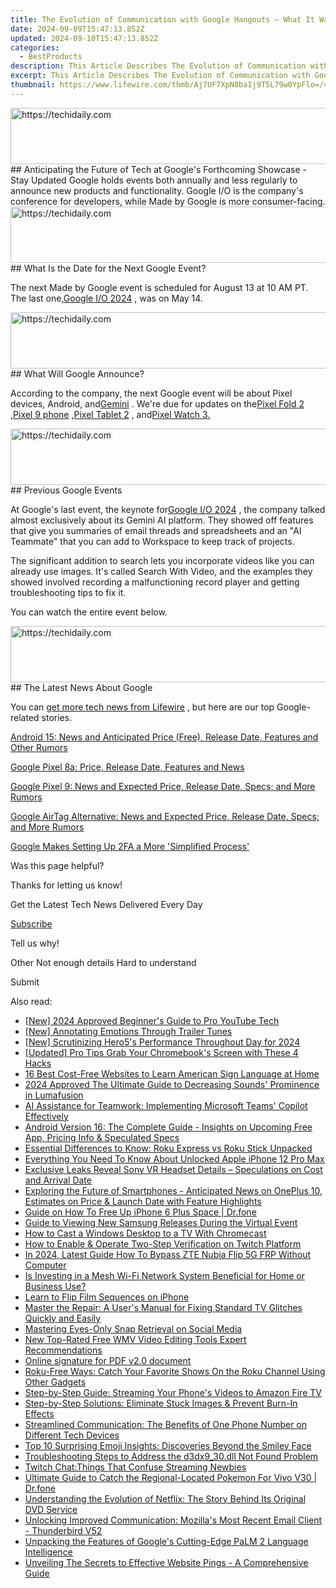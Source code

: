 ```yaml
---
title: The Evolution of Communication with Google Hangouts – What It Was and How It Worked
date: 2024-09-09T15:47:13.852Z
updated: 2024-09-10T15:47:13.852Z
categories:
  - BestProducts
description: This Article Describes The Evolution of Communication with Google Hangouts – What It Was and How It Worked
excerpt: This Article Describes The Evolution of Communication with Google Hangouts – What It Was and How It Worked
thumbnail: https://www.lifewire.com/thmb/Aj7UF7XpN0baIj9T5L79w0YpFlo=/400x300/filters:no_upscale():max_bytes(150000):strip_icc():format(webp)/messaging-5b40e35ec9e77c0037b03f3c.jpg
---
```


<!-- affiliate ads begin -->
<a href="https://unicoeye.pxf.io/c/5597632/2134246/18498" target="_top" id="2134246">
  <img src="//a.impactradius-go.com/display-ad/18498-2134246" border="0" alt="https://techidaily.com" width="728" height="90"/>
</a>
<img height="0" width="0" src="https://unicoeye.pxf.io/i/5597632/2134246/18498" style="position:absolute;visibility:hidden;" border="0" />
<!-- affiliate ads end -->
## Anticipating the Future of Tech at Google's Forthcoming Showcase - Stay Updated
 Google holds events both annually and less regularly to announce new products and functionality. Google I/O is the company's conference for developers, while Made by Google is more consumer-facing.

<!-- affiliate ads begin -->
<a href="https://ephamedtechinc.pxf.io/c/5597632/2123512/26400" target="_top" id="2123512">
  <img src="//a.impactradius-go.com/display-ad/26400-2123512" border="0" alt="https://techidaily.com" width="728" height="90"/>
</a>
<img height="0" width="0" src="https://ephamedtechinc.pxf.io/i/5597632/2123512/26400" style="position:absolute;visibility:hidden;" border="0" />
<!-- affiliate ads end -->
## What Is the Date for the Next Google Event?

 The next Made by Google event is scheduled for August 13 at 10 AM PT. The last one,[Google I/O 2024](https://www.lifewire.com/google-io-5097160) , was on May 14.

<!-- affiliate ads begin -->
<a href="https://appsumo.8odi.net/c/5597632/2118306/7443" target="_top" id="2118306">
  <img src="//a.impactradius-go.com/display-ad/7443-2118306" border="0" alt="https://techidaily.com" width="728" height="90"/>
</a>
<img height="0" width="0" src="https://appsumo.8odi.net/i/5597632/2118306/7443" style="position:absolute;visibility:hidden;" border="0" />
<!-- affiliate ads end -->
## What Will Google Announce?

 According to the company, the next Google event will be about Pixel devices, Android, and[Gemini](https://www.lifewire.com/what-is-google-bard-7151624) . We're due for updates on the[Pixel Fold 2](https://www.lifewire.com/google-pixel-fold-2-8625299) ,[Pixel 9 phone](https://www.lifewire.com/google-pixel-9-8630767) ,[Pixel Tablet 2](https://www.lifewire.com/google-pixel-tablet-2-8600572) , and[Pixel Watch 3.](https://www.lifewire.com/google-pixel-watch-3-8431024)

<!-- affiliate ads begin -->
<a href="https://unicoeye.pxf.io/c/5597632/2134242/18498" target="_top" id="2134242">
  <img src="//a.impactradius-go.com/display-ad/18498-2134242" border="0" alt="https://techidaily.com" width="728" height="90"/>
</a>
<img height="0" width="0" src="https://unicoeye.pxf.io/i/5597632/2134242/18498" style="position:absolute;visibility:hidden;" border="0" />
<!-- affiliate ads end -->
## Previous Google Events

 At Google's last event, the keynote for[Google I/O 2024](https://www.lifewire.com/google-io-5097160) , the company talked almost exclusively about its Gemini AI platform. They showed off features that give you summaries of email threads and spreadsheets and an "AI Teammate" that you can add to Workspace to keep track of projects.

 The significant addition to search lets you incorporate videos like you can already use images. It's called Search With Video, and the examples they showed involved recording a malfunctioning record player and getting troubleshooting tips to fix it.

 You can watch the entire event below.

<!-- affiliate ads begin -->
<a href="https://appsumo.8odi.net/c/5597632/2118319/7443" target="_top" id="2118319">
  <img src="//a.impactradius-go.com/display-ad/7443-2118319" border="0" alt="https://techidaily.com" width="728" height="90"/>
</a>
<img height="0" width="0" src="https://appsumo.8odi.net/i/5597632/2118319/7443" style="position:absolute;visibility:hidden;" border="0" />
<!-- affiliate ads end -->
## The Latest News About Google

 You can [get more tech news from Lifewire](https://www.lifewire.com/news-4795879) , but here are our top Google-related stories.

[Android 15: News and Anticipated Price (Free), Release Date, Features and Other Rumors](https://www.lifewire.com/android-15-7547471)

[Google Pixel 8a: Price, Release Date, Features and News](https://www.lifewire.com/google-pixel-8a-8613233)

[Google Pixel 9: News and Expected Price, Release Date, Specs; and More Rumors](https://www.lifewire.com/google-pixel-9-8630767)

[Google AirTag Alternative: News and Expected Price, Release Date, Specs; and More Rumors](https://www.lifewire.com/google-airtag-news-and-rumors-7371492)

[Google Makes Setting Up 2FA a More 'Simplified Process'](https://www.lifewire.com/google-simplified-setting-up-2fa-8644128)

Was this page helpful?

Thanks for letting us know!

 Get the Latest Tech News Delivered Every Day

[Subscribe](https://www.lifewire.com/#)

Tell us why!

 Other  Not enough details  Hard to understand

 Submit

<ins class="adsbygoogle"
     style="display:block"
     data-ad-format="autorelaxed"
     data-ad-client="ca-pub-7571918770474297"
     data-ad-slot="1223367746"></ins>



<ins class="adsbygoogle"
     style="display:block"
     data-ad-client="ca-pub-7571918770474297"
     data-ad-slot="8358498916"
     data-ad-format="auto"
     data-full-width-responsive="true"></ins>

<span class="atpl-alsoreadstyle">Also read:</span>
<div><ul>
<li><a href="https://youtube-web.techidaily.com/024-approved-beginners-guide-to-pro-youtube-tech/"><u>[New] 2024 Approved  Beginner's Guide to Pro YouTube Tech</u></a></li>
<li><a href="https://extra-hints.techidaily.com/new-annotating-emotions-through-trailer-tunes/"><u>[New] Annotating Emotions Through Trailer Tunes</u></a></li>
<li><a href="https://fox-http.techidaily.com/new-scrutinizing-hero5s-performance-throughout-day-for-2024/"><u>[New] Scrutinizing Hero5's Performance Throughout Day for 2024</u></a></li>
<li><a href="https://screen-activity-recording.techidaily.com/updated-pro-tips-grab-your-chromebooks-screen-with-these-4-hacks/"><u>[Updated] Pro Tips  Grab Your Chromebook's Screen with These 4 Hacks</u></a></li>
<li><a href="https://tech-renaissance.techidaily.com/16-best-cost-free-websites-to-learn-american-sign-language-at-home/"><u>16 Best Cost-Free Websites to Learn American Sign Language at Home</u></a></li>
<li><a href="https://some-guidance.techidaily.com/2024-approved-the-ultimate-guide-to-decreasing-sounds-prominence-in-lumafusion/"><u>2024 Approved  The Ultimate Guide to Decreasing Sounds' Prominence in Lumafusion</u></a></li>
<li><a href="https://tech-renaissance.techidaily.com/ai-assistance-for-teamwork-implementing-microsoft-teams-copilot-effectively/"><u>AI Assistance for Teamwork: Implementing Microsoft Teams' Copilot Effectively</u></a></li>
<li><a href="https://tech-renaissance.techidaily.com/android-version-16-the-complete-guide-insights-on-upcoming-free-app-pricing-info-and-speculated-specs/"><u>Android Version 16: The Complete Guide - Insights on Upcoming Free App, Pricing Info & Speculated Specs</u></a></li>
<li><a href="https://tech-renaissance.techidaily.com/essential-differences-to-know-roku-express-vs-roku-stick-unpacked/"><u>Essential Differences to Know: Roku Express vs Roku Stick Unpacked</u></a></li>
<li><a href="https://ios-unlock.techidaily.com/everything-you-need-to-know-about-unlocked-apple-iphone-12-pro-max-by-drfone-ios/"><u>Everything You Need To Know About Unlocked Apple iPhone 12 Pro Max</u></a></li>
<li><a href="https://tech-renaissance.techidaily.com/exclusive-leaks-reveal-sony-vr-headset-details-speculations-on-cost-and-arrival-date/"><u>Exclusive Leaks Reveal Sony VR Headset Details – Speculations on Cost and Arrival Date</u></a></li>
<li><a href="https://tech-renaissance.techidaily.com/exploring-the-future-of-smartphones-anticipated-news-on-oneplus-10-estimates-on-price-and-launch-date-with-feature-highlights/"><u>Exploring the Future of Smartphones - Anticipated News on OnePlus 10, Estimates on Price & Launch Date with Feature Highlights</u></a></li>
<li><a href="https://phone-solutions.techidaily.com/guide-on-how-to-free-up-iphone-6-plus-space-drfone-by-drfone-ios-full-data-eraser-ios-full-data-eraser/"><u>Guide on How To Free Up iPhone 6 Plus Space | Dr.fone</u></a></li>
<li><a href="https://tech-renaissance.techidaily.com/guide-to-viewing-new-samsung-releases-during-the-virtual-event/"><u>Guide to Viewing New Samsung Releases During the Virtual Event</u></a></li>
<li><a href="https://tech-renaissance.techidaily.com/how-to-cast-a-windows-desktop-to-a-tv-with-chromecast/"><u>How to Cast a Windows Desktop to a TV With Chromecast</u></a></li>
<li><a href="https://tech-renaissance.techidaily.com/how-to-enable-and-operate-two-step-verification-on-twitch-platform/"><u>How to Enable & Operate Two-Step Verification on Twitch Platform</u></a></li>
<li><a href="https://bypass-frp.techidaily.com/in-2024-latest-guide-how-to-bypass-zte-nubia-flip-5g-frp-without-computer-by-drfone-android/"><u>In 2024, Latest Guide How To Bypass ZTE Nubia Flip 5G FRP Without Computer</u></a></li>
<li><a href="https://tech-renaissance.techidaily.com/is-investing-in-a-mesh-wi-fi-network-system-beneficial-for-home-or-business-use/"><u>Is Investing in a Mesh Wi-Fi Network System Beneficial for Home or Business Use?</u></a></li>
<li><a href="https://extra-tips.techidaily.com/learn-to-flip-film-sequences-on-iphone/"><u>Learn to Flip Film Sequences on iPhone</u></a></li>
<li><a href="https://tech-renaissance.techidaily.com/master-the-repair-a-users-manual-for-fixing-standard-tv-glitches-quickly-and-easily/"><u>Master the Repair: A User's Manual for Fixing Standard TV Glitches Quickly and Easily</u></a></li>
<li><a href="https://tiktok-video-recordings.techidaily.com/mastering-eyes-only-snap-retrieval-on-social-media/"><u>Mastering Eyes-Only Snap Retrieval on Social Media</u></a></li>
<li><a href="https://ai-driven-video-production.techidaily.com/new-top-rated-free-wmv-video-editing-tools-expert-recommendations/"><u>New Top-Rated Free WMV Video Editing Tools Expert Recommendations</u></a></li>
<li><a href="https://review-topics.techidaily.com/online-signature-for-pdf-v20-document-by-ldigisigner-sign-a-pdf-sign-a-pdf/"><u>Online signature for PDF v2.0 document</u></a></li>
<li><a href="https://tech-renaissance.techidaily.com/roku-free-ways-catch-your-favorite-shows-on-the-roku-channel-using-other-gadgets/"><u>Roku-Free Ways: Catch Your Favorite Shows On the Roku Channel Using Other Gadgets</u></a></li>
<li><a href="https://tech-renaissance.techidaily.com/step-by-step-guide-streaming-your-phones-videos-to-amazon-fire-tv/"><u>Step-by-Step Guide: Streaming Your Phone's Videos to Amazon Fire TV</u></a></li>
<li><a href="https://tech-renaissance.techidaily.com/step-by-step-solutions-eliminate-stuck-images-and-prevent-burn-in-effects/"><u>Step-by-Step Solutions: Eliminate Stuck Images & Prevent Burn-In Effects</u></a></li>
<li><a href="https://tech-renaissance.techidaily.com/streamlined-communication-the-benefits-of-one-phone-number-on-different-tech-devices/"><u>Streamlined Communication: The Benefits of One Phone Number on Different Tech Devices</u></a></li>
<li><a href="https://tech-renaissance.techidaily.com/1722864159889-top-10-surprising-emoji-insights-discoveries-beyond-the-smiley-face/"><u>Top 10 Surprising Emoji Insights: Discoveries Beyond the Smiley Face</u></a></li>
<li><a href="https://tech-renaissance.techidaily.com/troubleshooting-steps-to-address-the-d3dx930dll-not-found-problem/"><u>Troubleshooting Steps to Address the d3dx9_30.dll Not Found Problem</u></a></li>
<li><a href="https://tech-renaissance.techidaily.com/twitch-chatthings-that-confuse-streaming-newbies/"><u>Twitch Chat:Things That Confuse Streaming Newbies</u></a></li>
<li><a href="https://change-location.techidaily.com/ultimate-guide-to-catch-the-regional-located-pokemon-for-vivo-v30-drfone-by-drfone-virtual-android/"><u>Ultimate Guide to Catch the Regional-Located Pokemon For Vivo V30 | Dr.fone</u></a></li>
<li><a href="https://tech-renaissance.techidaily.com/understanding-the-evolution-of-netflix-the-story-behind-its-original-dvd-service/"><u>Understanding the Evolution of Netflix: The Story Behind Its Original DVD Service</u></a></li>
<li><a href="https://tech-renaissance.techidaily.com/unlocking-improved-communication-mozillas-most-recent-email-client-thunderbird-v52/"><u>Unlocking Improved Communication: Mozilla's Most Recent Email Client - Thunderbird V52</u></a></li>
<li><a href="https://tech-hub.techidaily.com/unpacking-the-features-of-googles-cutting-edge-palm-2-language-intelligence/"><u>Unpacking the Features of Google's Cutting-Edge PaLM 2 Language Intelligence</u></a></li>
<li><a href="https://tech-renaissance.techidaily.com/unveiling-the-secrets-to-effective-website-pings-a-comprehensive-guide/"><u>Unveiling The Secrets to Effective Website Pings - A Comprehensive Guide</u></a></li>
</ul></div>
